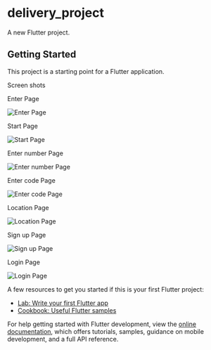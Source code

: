 # delivery_project

A new Flutter project.

## Getting Started

This project is a starting point for a Flutter application.

Screen shots

Enter Page

![Enter Page](https://github.com/NiMeItachi/delivery_project/blob/master/delivery_app_git/enter_page.jpg)


Start Page

![Start Page](https://github.com/NiMeItachi/delivery_project/blob/master/delivery_app_git/get_start_page.jpg)


Enter number Page

![Enter number Page](https://github.com/NiMeItachi/delivery_project/blob/master/delivery_app_git/enter_number_page.jpg)


Enter code Page

![Enter code Page](https://github.com/NiMeItachi/delivery_project/blob/master/delivery_app_git/enter_code_page.jpg)


Location Page

![Location Page](https://github.com/NiMeItachi/delivery_project/blob/master/delivery_app_git/location_page.jpg)


Sign up Page

![Sign up Page](https://github.com/NiMeItachi/delivery_project/blob/master/delivery_app_git/sign_up_page.jpg)


Login Page

![Login Page](https://github.com/NiMeItachi/delivery_project/blob/master/delivery_app_git/login_page.jpg)


A few resources to get you started if this is your first Flutter project:

- [Lab: Write your first Flutter app](https://docs.flutter.dev/get-started/codelab)
- [Cookbook: Useful Flutter samples](https://docs.flutter.dev/cookbook)

For help getting started with Flutter development, view the
[online documentation](https://docs.flutter.dev/), which offers tutorials,
samples, guidance on mobile development, and a full API reference.
